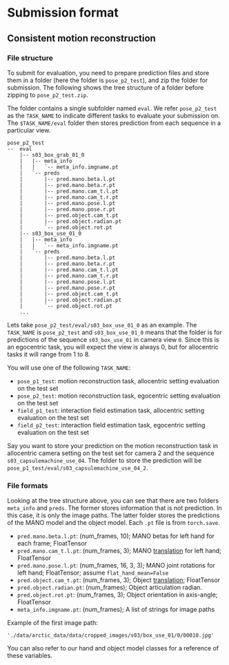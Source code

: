 # Submission format

## Consistent motion reconstruction

### File structure

To submit for evaluation, you need to prepare prediction files and store them in a folder (here the folder is `pose_p2_test`), and zip the folder for submission. The following shows the tree structure of a folder before zipping to `pose_p2_test.zip`.

The folder contains a single subfolder named `eval`. We refer `pose_p2_test` as the `TASK_NAME` to indicate different tasks to evaluate your submission on. The `$TASK_NAME/eval` folder then stores prediction from each sequence in a particular view. 

```
pose_p2_test
--  eval
    |-- s03_box_grab_01_0
    |   |-- meta_info
    |   |   `-- meta_info.imgname.pt
    |   `-- preds
    |       |-- pred.mano.beta.l.pt
    |       |-- pred.mano.beta.r.pt
    |       |-- pred.mano.cam_t.l.pt
    |       |-- pred.mano.cam_t.r.pt
    |       |-- pred.mano.pose.l.pt
    |       |-- pred.mano.pose.r.pt
    |       |-- pred.object.cam_t.pt
    |       |-- pred.object.radian.pt
    |       `-- pred.object.rot.pt
    |-- s03_box_use_01_0
    |   |-- meta_info
    |   |   `-- meta_info.imgname.pt
    |   `-- preds
    |       |-- pred.mano.beta.l.pt
    |       |-- pred.mano.beta.r.pt
    |       |-- pred.mano.cam_t.l.pt
    |       |-- pred.mano.cam_t.r.pt
    |       |-- pred.mano.pose.l.pt
    |       |-- pred.mano.pose.r.pt
    |       |-- pred.object.cam_t.pt
    |       |-- pred.object.radian.pt
    |       `-- pred.object.rot.pt
    ...
```

Lets take `pose_p2_test/eval/s03_box_use_01_0` as an example. The `TASK_NAME` is `pose_p2_test` and `s03_box_use_01_0` means that the folder is for predictions of the sequence `s03_box_use_01` in camera view `0`. Since this is an egocentric task, you will expect the view is always 0, but for allocentric tasks it will range from 1 to 8.

You will use one of the following `TASK_NAME`:
- `pose_p1_test`: motion reconstruction task, allocentric setting evaluation on the test set
- `pose_p2_test`: motion reconstruction task, egocentric setting evaluation on the test set
- `field_p1_test`: interaction field estimation task, allocentric setting evaluation on the test set
- `field_p2_test`: interaction field estimation task, egocentric setting evaluation on the test set

Say you want to store your prediction on the motion reconstruction task in allocentric camera setting on the test set for camera 2 and the sequence `s03_capsulemachine_use_04`. The folder to store the prediction will be `pose_p1_test/eval/s03_capsulemachine_use_04_2`. 

### File formats

Looking at the tree structure above, you can see that there are two folders `meta_info` and `preds`. The former stores information that is not prediction. In this case, it is only the image paths. The latter folder stores the predictions of the MANO model and the object model. Each `.pt` file is from `torch.save`.

- `pred.mano.beta.l.pt`: (num_frames, 10); MANO betas for left hand for each frame; FloatTensor
- `pred.mano.cam_t.l.pt`: (num_frames, 3); MANO [translation](https://github.com/zc-alexfan/arctic/blob/08c5e9396087c4529b448cdf736b65fae600866e/src/nets/hand_heads/mano_head.py#L51) for left hand; FloatTensor
- `pred.mano.pose.l.pt`: (num_frames, 16, 3, 3); MANO joint rotations for left hand; FloatTensor; assume `flat_hand_mean=False`
- `pred.object.cam_t.pt`: (num_frames, 3); Object [translation](https://github.com/zc-alexfan/arctic/blob/08c5e9396087c4529b448cdf736b65fae600866e/src/nets/obj_heads/obj_head.py#L60C27-L60C32); FloatTensor
- `pred.object.radian.pt`: (num_frames); Object articulation radian.
- `pred.object.rot.pt`: (num_frames, 3); Object orientation in axis-angle; FloatTensor
- `meta_info.imgname.pt`: (num_frames); A list of strings for image paths

Example of the first image path:

```
'./data/arctic_data/data/cropped_images/s03/box_use_01/0/00010.jpg'
```

You can also refer to our hand and object model classes for a reference of these variables.

